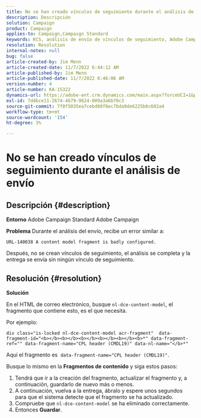 ```yaml
---
title: No se han creado vínculos de seguimiento durante el análisis de envío
description: Descripción
solution: Campaign
product: Campaign
applies-to: Campaign,Campaign Standard
keywords: KCS, análisis de envío de vínculos de seguimiento, Adobe Campaign Standard, Adobe Campaign, error, HTML, fragmento
resolution: Resolution
internal-notes: null
bug: false
article-created-by: Jim Menn
article-created-date: 11/7/2022 6:44:12 AM
article-published-by: Jim Menn
article-published-date: 11/7/2022 6:46:06 AM
version-number: 4
article-number: KA-15322
dynamics-url: https://adobe-ent.crm.dynamics.com/main.aspx?forceUCI=1&pagetype=entityrecord&etn=knowledgearticle&id=37a9e491-675e-ed11-9562-6045bd0061cb
exl-id: 7d4bce11-2674-4679-9624-009a3a6b70c3
source-git-commit: 7f0f5035ea7cebd60f6ec7bda9de6225b6c602a4
workflow-type: tm+mt
source-wordcount: '154'
ht-degree: 3%

---
```


# No se han creado vínculos de seguimiento durante el análisis de envío

## Descripción {#description}


<b>Entorno</b>
Adobe Campaign Standard Adobe Campaign

<b>Problema</b>
Durante el análisis del envío, recibe un error similar a:


```
URL-140038 A content model fragment is badly configured.
```


Después, no se crean vínculos de seguimiento, el análisis se completa y la entrega se envía sin ningún vínculo de seguimiento.


## Resolución {#resolution}


<b>Solución</b>

En el HTML de correo electrónico, busque `nl-dce-content-model`, el fragmento que contiene esto, es el que necesita.

Por ejemplo:


```
div class="is-locked nl-dce-content-model acr-fragment"  data-fragment-id="<b></b><b></b><b></b><b></b><b></b><b>*" data-fragment-ref="" data-fragment-name="CPL header (CMDL19)" data-nl-name="</b>*"
```


Aquí el fragmento es  `data-fragment-name="CPL header (CMDL19)"`.

Busque lo mismo en la <b>Fragmentos de contenido</b> y siga estos pasos:

1. Tendrá que ir a la creación del fragmento, actualizar el fragmento y, a continuación, guardarlo de nuevo más o menos.
2. A continuación, vuelva a la entrega, ábralo y espere unos segundos para que el sistema detecte que el fragmento se ha actualizado.
3. Compruebe que `nl-dce-content-model` se ha eliminado correctamente.
4. Entonces <b>Guardar</b>.

